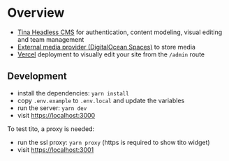 # Overview

- [Tina Headless CMS](https://app.tina.io) for authentication, content modeling, visual editing and team management
- [External media provider (DigitalOcean Spaces)](https://tina.io/docs/reference/media/external/do-spaces/) to store media
- [Vercel](https://vercel.com) deployment to visually edit your site from the `/admin` route

## Development

- install the dependencies: `yarn install`
- copy `.env.example` to `.env.local` and update the variables
- run the server: `yarn dev`
- visit [https://localhost:3000](https://localhost:3000)

To test tito, a proxy is needed:

- run the ssl proxy: `yarn proxy` (https is required to show tito widget)
- visit [https://localhost:3001](https://localhost:3001)
